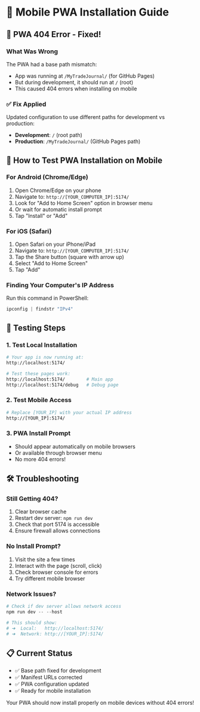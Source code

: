 # 📱 Mobile PWA Installation Guide

## 🔧 PWA 404 Error - Fixed!

### What Was Wrong
The PWA had a base path mismatch:
- App was running at `/MyTradeJournal/` (for GitHub Pages)
- But during development, it should run at `/` (root)
- This caused 404 errors when installing on mobile

### ✅ Fix Applied
Updated configuration to use different paths for development vs production:
- **Development**: `/` (root path)
- **Production**: `/MyTradeJournal/` (GitHub Pages path)

## 📱 How to Test PWA Installation on Mobile

### For Android (Chrome/Edge)
1. Open Chrome/Edge on your phone
2. Navigate to: `http://[YOUR_COMPUTER_IP]:5174/`
3. Look for "Add to Home Screen" option in browser menu
4. Or wait for automatic install prompt
5. Tap "Install" or "Add"

### For iOS (Safari)
1. Open Safari on your iPhone/iPad
2. Navigate to: `http://[YOUR_COMPUTER_IP]:5174/`
3. Tap the Share button (square with arrow up)
4. Select "Add to Home Screen"
5. Tap "Add"

### Finding Your Computer's IP Address
Run this command in PowerShell:
```powershell
ipconfig | findstr "IPv4"
```

## 🧪 Testing Steps

### 1. Test Local Installation
```bash
# Your app is now running at:
http://localhost:5174/

# Test these pages work:
http://localhost:5174/        # Main app
http://localhost:5174/debug   # Debug page
```

### 2. Test Mobile Access
```bash
# Replace [YOUR_IP] with your actual IP address
http://[YOUR_IP]:5174/
```

### 3. PWA Install Prompt
- Should appear automatically on mobile browsers
- Or available through browser menu
- No more 404 errors!

## 🛠️ Troubleshooting

### Still Getting 404?
1. Clear browser cache
2. Restart dev server: `npm run dev`
3. Check that port 5174 is accessible
4. Ensure firewall allows connections

### No Install Prompt?
1. Visit the site a few times
2. Interact with the page (scroll, click)
3. Check browser console for errors
4. Try different mobile browser

### Network Issues?
```powershell
# Check if dev server allows network access
npm run dev -- --host

# This should show:
# ➜  Local:   http://localhost:5174/
# ➜  Network: http://[YOUR_IP]:5174/
```

## 📋 Current Status
- ✅ Base path fixed for development
- ✅ Manifest URLs corrected
- ✅ PWA configuration updated
- ✅ Ready for mobile installation

Your PWA should now install properly on mobile devices without 404 errors!
